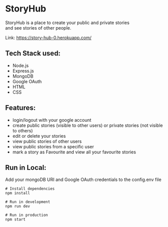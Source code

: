 # StoryHub

StoryHub is a place to create your public and private stories <br> and see stories of other people.

Link: https://story-hub-0.herokuapp.com/


## Tech Stack used: 
* Node.js
* Express.js
* MongoDB
* Google OAuth  
* HTML
* CSS  

## Features:

* login/logout with your google account
* create public stories (visible to other users) or private stories (not visible to others)
* edit or delete your stories
* view public stories of other users
* view public stories from a specific user
* mark a story as Favourite and view all your favourite stories

## Run in Local:

Add your mongoDB URI and Google OAuth credentials to the config.env file

```
# Install dependencies
npm install

# Run in development
npm run dev

# Run in production
npm start
```
